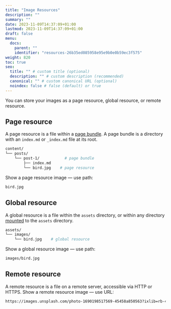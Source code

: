 ```yaml
---
title: "Image Resources"
description: ""
summary: ""
date: 2023-11-09T14:37:09+01:00
lastmod: 2023-11-09T14:37:09+01:00
draft: false
menu:
  docs:
    parent: ""
    identifier: "resources-26b35ed085958e95e9b0e0b59ec3f575"
weight: 820
toc: true
seo:
  title: "" # custom title (optional)
  description: "" # custom description (recommended)
  canonical: "" # custom canonical URL (optional)
  noindex: false # false (default) or true
---
```


You can store your images as a page resource, global resource, or remote resource.

## Page resource

A page resource is a file within a [page bundle](https://gohugo.io/content-management/page-bundles/). A page bundle is a directory with an `index.md` or `_index.md` file at its root.

```bash
content/
└── posts/
    └── post-1/           # page bundle
        ├── index.md
        └── bird.jpg    # page resource
```

Show a page resource image — use path:

```bash
bird.jpg
```

## Global resource

A global resource is a file within the `assets` directory, or within any directory [mounted](https://gohugo.io/hugo-modules/configuration/#module-configuration-mounts) to the `assets` directory.

```bash
assets/
└── images/
    └── bird.jpg    # global resource
```

Show a global resource image — use path:

```bash
images/bird.jpg
```

## Remote resource

A remote resource is a file on a remote server, accessible via HTTP or HTTPS. Show a remote resource image — use URL:

```bash
https://images.unsplash.com/photo-1690198517569-45458a850563?ixlib=rb-4.0.3&ixid=M3wxMjA3fDB8MHxwaG90by1wYWdlfHx8fGVufDB8fHx8fA%3D%3D&auto=format&fit=crop&w=1740&q=80
```
